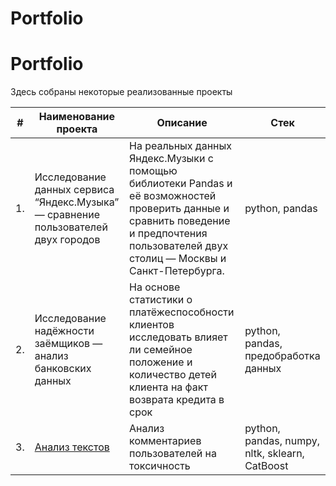 # Portfolio
# Portfolio

Здесь собраны некоторые реализованные проекты

| #    | Наименование проекта                | Описание                                                     | Стек                                                         |
| ---- | ------------------------------------------------------------ | ------------------------------------------------------------ | ------------------------------------------------------------ |
| 1.   | Исследование данных сервиса “Яндекс.Музыка” — сравнение пользователей двух городов| На реальных данных Яндекс.Музыки c помощью библиотеки Pandas и её возможностей проверить данные и сравнить поведение и предпочтения пользователей двух столиц — Москвы и Санкт-Петербурга. | python, pandas       |
| 2.   | Исследование надёжности заёмщиков — анализ банковских данных | На основе статистики о платёжеспособности клиентов исследовать влияет ли семейное положение и количество детей клиента на факт возврата кредита в срок | python, pandas, предобработка данных|
| 3.   | [Анализ текстов]() | Анализ комментариев пользователей на токсичность             | python, pandas, numpy, nltk, sklearn, CatBoost |
